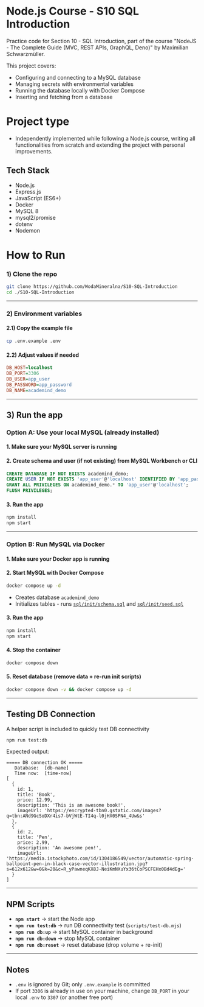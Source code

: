 # Node.js Course - S10 SQL Introduction

Practice code for Section 10 - SQL Introduction, part of the course "NodeJS - The Complete Guide (MVC, REST APIs, GraphQL, Deno)" by Maximilian Schwarzmüller.

This project covers:
- Configuring and connecting to a MySQL database
- Managing secrets with environmental variables
- Running the database locally with Docker Compose
- Inserting and fetching from a database

# Project type
- Independently implemented while following a Node.js course, writing all functionalities from scratch and extending the project with personal improvements.

## Tech Stack
- Node.js
- Express.js
- JavaScript (ES6+)
- Docker
- MySQL 8
- mysql2/promise
- dotenv
- Nodemon
  
# How to Run

### 1) Clone the repo
```bash
git clone https://github.com/WodaMineralna/S10-SQL-Introduction
cd ./S10-SQL-Introduction
```

---

### 2) Environment variables

#### 2.1) Copy the example file
```bash
cp .env.example .env
```

#### 2.2) Adjust values if needed
```ini
DB_HOST=localhost
DB_PORT=3306
DB_USER=app_user
DB_PASSWORD=app_password
DB_NAME=academind_demo
```

---

## 3) Run the app
### Option A: Use your local MySQL (already installed)

#### 1. Make sure your MySQL server is running

#### 2. Create schema and user (if not existing) from MySQL Workbench or CLI
   ```sql
   CREATE DATABASE IF NOT EXISTS academind_demo;
   CREATE USER IF NOT EXISTS 'app_user'@'localhost' IDENTIFIED BY 'app_password';
   GRANT ALL PRIVILEGES ON academind_demo.* TO 'app_user'@'localhost';
   FLUSH PRIVILEGES;
   ```
#### 3. Run the app
   ```bash
   npm install
   npm start
   ```

---

### Option B: Run MySQL via Docker

#### 1. Make sure your Docker app is running

#### 2. Start MySQL with Docker Compose
   ```bash
   docker compose up -d
   ```
   - Creates database `academind_demo`
   - Initializes tables - runs [`sql/init/schema.sql`](./sql/init/schema.sql) and [`sql/init/seed.sql`](./sql/init/seed.sql)

#### 3. Run the app
   ```bash
   npm install
   npm start
   ```

#### 4. Stop the container
   ```bash
   docker compose down
   ```

#### 5. Reset database (remove data + re-run init scripts)
   ```bash
   docker compose down -v && docker compose up -d
   ```

---

## Testing DB Connection
A helper script is included to quickly test DB connectivity

```bash
npm run test:db
```

Expected output:
```
===== DB connection OK =====
   Database:  [db-name]
   Time now:  [time-now]
[
  {
    id: 1,
    title: 'Book',
    price: 12.99,
    description: 'This is an awesome book!',
    imageUrl: 'https://encrypted-tbn0.gstatic.com/images?q=tbn:ANd9GcSoDXr4is7-bVjWtE-TI4q-l0jHX0SPN4_4Uw&s'
  },
  {
    id: 2,
    title: 'Pen',
    price: 2.99,
    description: 'An awesome pen!',
    imageUrl: 'https://media.istockphoto.com/id/1304186549/vector/automatic-spring-ballpoint-pen-in-black-case-vector-illustration.jpg?s=612x612&w=0&k=20&c=R_yPawneqKX8J-NeiKmNXuYx36tCoPSCFEHx0Bd4dEg='
  }
]

```

---

## NPM Scripts

- **`npm start`** → start the Node app
- **`npm run test:db`** → run DB connectivity test (`scripts/test-db.mjs`)
- **`npm run db:up`** → start MySQL container in background
- **`npm run db:down`** → stop MySQL container
- **`npm run db:reset`** → reset database (drop volume + re-init)

---

## Notes
- `.env` is ignored by Git; only `.env.example` is committed
- If port `3306` is already in use on your machine, change `DB_PORT` in your local `.env` to `3307` (or another free port)
